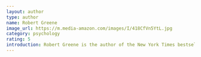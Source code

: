 ```yaml
---
layout: author
type: author
name: Robert Greene
image_url: https://m.media-amazon.com/images/I/418CfVn5YtL.jpg
category: psychology
rating: 5
introduction: Robert Greene is the author of the New York Times bestsellers The 48 Laws of Power, The Art of Seduction, The 33 Strategies of War, and The 50th Law. His highly anticipated fifth book, Mastery, examines the lives of great historical figures such as Charles Darwin, Mozart, Paul Graham and Henry Ford and distills the traits and universal ingredients that made them masters. In addition to having a strong following within the business world and a deep following in Washington, DC, Greene’s books are hailed by everyone from war historians to the biggest musicians in the industry (including Jay-Z and 50 Cent).
---
```

